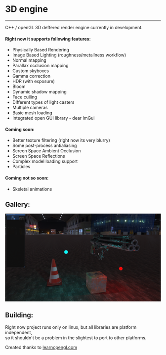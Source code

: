 # 3D engine
---------------
C++ / openGL 3D deffered render engine currently in development.  

#### Right now it supports following features:  
* Physically Based Rendering  
* Image Based Lighting (roughness/metallness workflow)  
* Normal mapping  
* Parallax occlusion mapping  
* Custom skyboxes  
* Gamma correction  
* HDR (with exposure)  
* Bloom  
* Dynamic shadow mapping  
* Face culling  
* Different types of light casters  
* Multiple cameras  
* Basic mesh loading
* Integrated open GUI library - dear ImGui

#### Coming soon:
* Better texture filtering (right now its very blurry)
* Some post-process antialiasing
* Screen Space Ambient Occlusion  
* Screen Space Reflections  
* Complex model loading support  
* Particles

#### Coming not so soon:  
* Skeletal animations  



## Gallery:
![](readme/screenshot.png)  


## Building:
Right now project runs only on linux, but all libraries are platform independent,  
so it shouldn't be a problem in the slightest to port to other platforms.  

Created thanks to [learnopengl.com](learnopengl.com)
